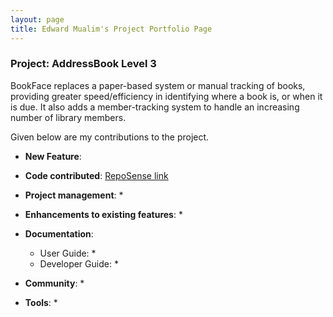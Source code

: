 ```yaml
---
layout: page
title: Edward Mualim's Project Portfolio Page
---
```


### Project: AddressBook Level 3

BookFace replaces a paper-based system or manual tracking of books, providing greater speed/efficiency in identifying where a book is, or when it is due. It also adds a member-tracking system to handle an increasing number of library members.

Given below are my contributions to the project.

* **New Feature**: 

* **Code contributed**: [RepoSense link]()

* **Project management**:
    * 

* **Enhancements to existing features**:
    * 

* **Documentation**:
    * User Guide:
        * 
    * Developer Guide:
        * 

* **Community**:
    * 

* **Tools**:
    * 